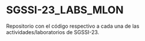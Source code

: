 # SGSSI-23_LABS_MLON
Repositorio con el código respectivo a cada una de las actividades/laboratorios de SGSSI-23.
